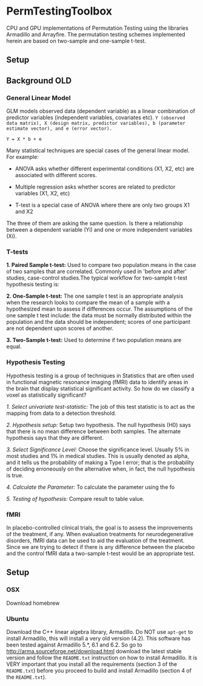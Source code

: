 # PermTestingToolbox
CPU and GPU implementations of Permutation Testing using the libraries Armadillo and Arrayfire. The permutation testing schemes implemented herein are based on two-sample and one-sample t-test. 

## Setup 

## Background OLD
### General Linear Model
GLM models observed data (dependent variable) as a linear combination
of predictor variables (independent variables, covariates etc). `Y (observed data matrix), X (design matrix, predictor variables), b (parameter estimate vector), and e (error vector).`

```
Y = X * b + e
```

Many statistical techniques are special cases of the general linear model. For example:

* ANOVA asks whether different experimental conditions (X1, X2, etc)
are associated with different scores.

* Multiple regression asks whether scores are related to predictor
variables (X1, X2, etc) 

* T-test is a special case of ANOVA where there are only two groups X1 and X2

The three of them are asking the same question. Is there a relationship between  a dependent variable (Yi) and one or more independent variables (Xi).

### T-tests

__1. Paired Sample t-test:__ Used to compare two population means in the case of two samples that are correlated. Commonly used in 'before and after' studies, case-control studies.The typical workflow for two-sample t-test hypothesis testing is:

__2. One-Sample t-test:__ The one sample t test is an appropriate analysis when the research looks to compare the mean of a sample with a hypothesized mean to assess if differences occur. The assumptions of the one sample t test include: the data must be normally distributed within the population and the data should be independent; scores of one participant are not dependent upon scores of another.

__3. Two-Sample t-test:__ Used to determine if two population means are equal.

### Hypothesis Testing
Hypothesis testing is a group of techniques in Statistics that are often used in functional magnetic resonance imaging (fMRI) data to identify areas in the brain that display statistical significant activity. So how do we classify a voxel as statistically significant?

  *1. Select univariate test-statistic:* The job of this test statistic is to act as the mapping from data to a detection threshold.
   
  *2. Hypothesis setup:* Setup two hypothesis. The null hypothesis (H0) says that there is no mean difference between both samples. The alternate hypothesis says that they are different.   
  
  *3. Select Significance Level:* Choose the significance level. Usually 5% in most studies and 1% in medical studies. This is usually denoted as alpha, and it tells us the probability of making a Type I error; that is the probability of deciding erroneously on the alternative when, in fact, the null hypothesis is true.   
  
  *4. Calculate the Parameter:* To calculate the parameter using the fo 
  
  *5. Testing of hypothesis:* Compare result to table value.



### fMRI
In placebo-controlled clinical trials, the goal is to assess the improvements of the treatment, if any. When evaluation treatments for neurodegenerative disorders, fMRI data can be used to aid the evaluation of the treatment. Since we are trying to detect if there is any difference between the placebo and the control fMRI data a two-sample t-test would be an appropriate test.


## Setup

### OSX

Download homebrew

### Ubuntu 

Download the C++ linear algebra library, Armadillo. Do NOT use `apt-get` to install Armadillo, this will install a very old version (4.2). This software has been tested against Armadillo 5.*, 6.1 and 6.2. So go to http://arma.sourceforge.net/download.html download the latest stable version and follow the `README.txt` instruction on how to install Armadillo. It is VERY important that you install all the requirements (section 3 of the `README.txt`) before you proceed to build and install Armadillo (section 4 of the `README.txt`).
